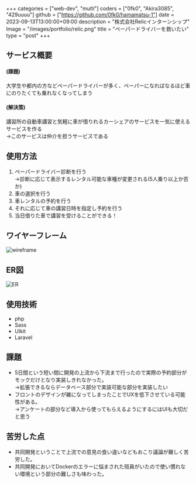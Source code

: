 +++
categories = ["web-dev", "multi"]
coders = ["0fk0", "Akira3085", "429uuuu"]
github = ["https://github.com/0fk0/hamamatsu-1"]
date = 2023-09-13T13:00:00+09:00
description = "株式会社Relicインターンシップ"
Image = "/images/portfolio/relic.png"
title = "ペーパードライバーを救いたい"
type = "post"
+++
## サービス概要  
#### (課題)    
大学生や都内の方などペーパードライバーが多く、ペーパーになればなるほど車にのりたくても乗れなくなってしまう
#### (解決策)  
講習所の自動車講習と気軽に車が借りれるカーシェアのサービスを一気に使えるサービスを作る  
→このサービスは仲介を担うサービスである

## 使用方法
1. ペーパードライバー診断を行う  
→診断に応じて表示するレンタル可能な車種が変更される(5人乗り以上か否か)
2. 車の選択を行う
3. 車レンタルの予約を行う
4. それに応じて車の講習日時を指定し予約を行う
5. 当日借りた車で講習を受けることができる！

## ワイヤーフレーム
![wireframe](/images/portfolio/relic_wireframe.png)

## ER図
![ER](/images/portfolio/relic_er.png)

## 使用技術
- php
- Sass
- UIkit
- Laravel

## 課題
- 5日間という短い間に開発の上流から下流まで行ったので実際の予約部分がモックだけとなり実装しきれなかった。  
→拡張できるならデータベース部分で実装可能な部分を実装したい
- フロントのデザインが雑になってしまったことでUXを低下させている可能性がある。  
→アンケートの部分など導入から使ってもらえるようにするにはUIも大切だと思う

## 苦労した点
- 共同開発ということで上流での意見の食い違いなどもおこり議論が難しく苦労した。
- 共同開発においてDockerのエラーに悩まされた班員がいたので使い慣れない環境という部分の難しさも味わった。